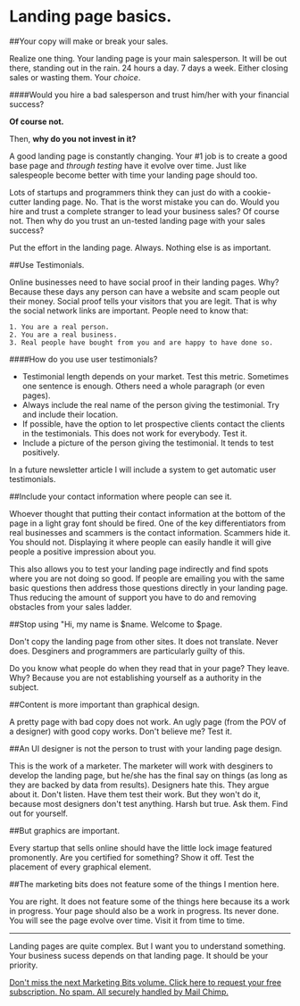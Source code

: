 Landing page basics.
====================

##Your copy will make or break your sales.

Realize one thing. Your landing page is your main salesperson. It will be out there, standing out in the rain. 
24 hours a day. 7 days a week. Either closing sales or wasting them. Your *choice*.

####Would you hire a bad salesperson and trust him/her with your financial success?

**Of course not.**

Then, **why do you not invest in it?**

A good landing page is constantly changing. Your #1 job is to create a good base page and *through testing* have it
evolve over time. Just like salespeople become better with time your landing page should too.

Lots of startups and programmers think they can just do with a cookie-cutter landing page. No. That is the worst mistake
you can do. Would you hire and trust a complete stranger to lead your business sales? Of course not. Then why do you
trust an un-tested landing page with your sales success?

Put the effort in the landing page. Always. Nothing else is as important.

##Use Testimonials.

Online businesses need to have social proof in their landing pages. Why? Because these days any person can have a website
and scam people out their money. Social proof tells your visitors that you are legit. That is why the social network links
are important. People need to know that:

    1. You are a real person.
    2. You are a real business.
    3. Real people have bought from you and are happy to have done so.
    

####How do you use user testimonials?

- Testimonial length depends on your market. Test this metric. Sometimes one sentence is enough. Others need a whole paragraph (or even pages).
- Always include the real name of the person giving the testimonial. Try and include their location. 
- If possible, have the option to let prospective clients contact the clients in the testimonials. This does not work for everybody. Test it.
- Include a picture of the person giving the testimonial. It tends to test positively. 

In a future newsletter article I will include a system to get automatic user testimonials.

##Include your contact information where people can see it.

Whoever thought that putting their contact information at the bottom of the page in a light gray font should be fired.
One of the key differentiators from real businesses and scammers is the contact information. Scammers hide it. You should not.
Displaying it where people can easily handle it will give people a positive impression about you. 

This also allows you to test your landing page indirectly and find spots where you are not doing so good.
If people are emailing you with the same basic questions then address those questions directly in your landing page.
Thus reducing the amount of support you have to do and removing obstacles from your sales ladder.


##Stop using "Hi, my name is $name. Welcome to $page.

Don't copy the landing page from other sites. It does not translate. Never does. Desginers and programmers 
are particularly guilty of this. 

Do you know what people do when they read that in your page? They leave. Why? Because you are not establishing yourself
as a authority in the subject.

##Content is more important than graphical design.

A pretty page with bad copy does not work. An ugly page (from the POV of a designer) with good copy works. Don't believe me?
Test it.

##An UI designer is not the person to trust with your landing page design.

This is the work of a marketer. The marketer will work with desginers to develop the landing page, but he/she has the final 
say on things (as long as they are backed by data from results). Designers hate this. They argue about it. Don't listen.
Have them test their work. But they won't do it, because most designers don't test anything. Harsh but true. Ask them.
Find out for yourself.

##But graphics are important.

Every startup that sells online should have the little lock image featured promonently. Are you certified for something? Show it off.
Test the placement of every graphical element.

##The marketing bits does not feature some of the things I mention here.

You are right. It does not feature some of the things here because its a work in progress. Your page should also be a work in progress.
Its never done. You will see the page evolve over time. Visit it from time to time.


***

Landing pages are quite complex. But I want you to understand something. Your business sucess depends on that landing page.
It should be your priority.



<a href="http://orangethirty.github.com/marketing_bits">Don't miss the next Marketing Bits volume. Click here to request your free subscription. No spam. All securely handled by Mail Chimp.</a>
